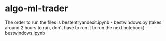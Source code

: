# algo-ml-trader

The order to run the files is bestentryandexit.ipynb - bestwindows.py (takes around 2 hours to run, don't have to run it to run the next notebook) - bestwindows.ipynb
